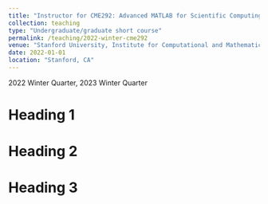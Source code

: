 ```yaml
---
title: "Instructor for CME292: Advanced MATLAB for Scientific Computing"
collection: teaching
type: "Undergraduate/graduate short course"
permalink: /teaching/2022-winter-cme292
venue: "Stanford University, Institute for Computational and Mathematical Engineering"
date: 2022-01-01
location: "Stanford, CA"
---
```


2022 Winter Quarter, 2023 Winter Quarter

Heading 1
======

Heading 2
======

Heading 3
======
